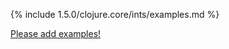 {% include 1.5.0/clojure.core/ints/examples.md %}

[Please add examples!](https://github.com/arrdem/grimoire/edit/master/_includes/1.6.0/clojure.core/ints/examples.md)
